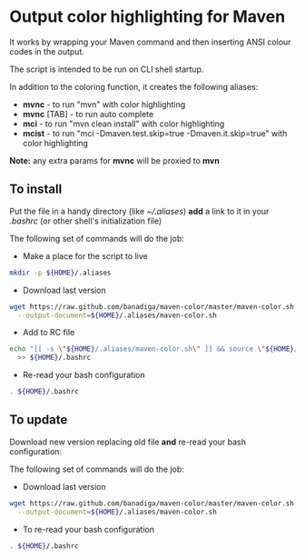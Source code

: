 Output color highlighting for Maven 
==============================

It works by wrapping your Maven command and then inserting ANSI colour codes in the output.

The script is intended to be run on CLI shell startup. 

In addition to the coloring function, it creates the following aliases:
* **mvnc** - to run "mvn" with color highlighting
* **mvnc** [TAB] - to run auto complete
* **mci** - to run "mvn clean install" with color highlighting
* **mcist** - to run "mci -Dmaven.test.skip=true -Dmaven.it.skip=true" with color highlighting

**Note:** any extra params for **mvnc** will be proxied to **mvn**

To install
------------------------

Put the file in a handy directory (like *~/.aliases*) **add** a link to it in your *.bashrc* (or other shell's initialization file)

The following set of commands will do the job:

* Make a place for the script to live 

```bash
mkdir -p ${HOME}/.aliases 
```

* Download last version

```bash
wget https://raw.github.com/banadiga/maven-color/master/maven-color.sh \
  --output-document=${HOME}/.aliases/maven-color.sh
```

* Add to RC file

```bash
echo "[[ -s \"${HOME}/.aliases/maven-color.sh\" ]] && source \"${HOME}/.aliases/maven-color.sh\"" \
  >> ${HOME}/.bashrc
```

* Re-read your bash configuration

```bash
. ${HOME}/.bashrc
```


To update
------------------------

Download new version replacing old file **and** re-read your bash configuration:

The following set of commands will do the job:

* Download last version

```bash
wget https://raw.github.com/banadiga/maven-color/master/maven-color.sh \
  --output-document=${HOME}/.aliases/maven-color.sh
```

* To re-read your bash configuration

```bash
. ${HOME}/.bashrc
```

